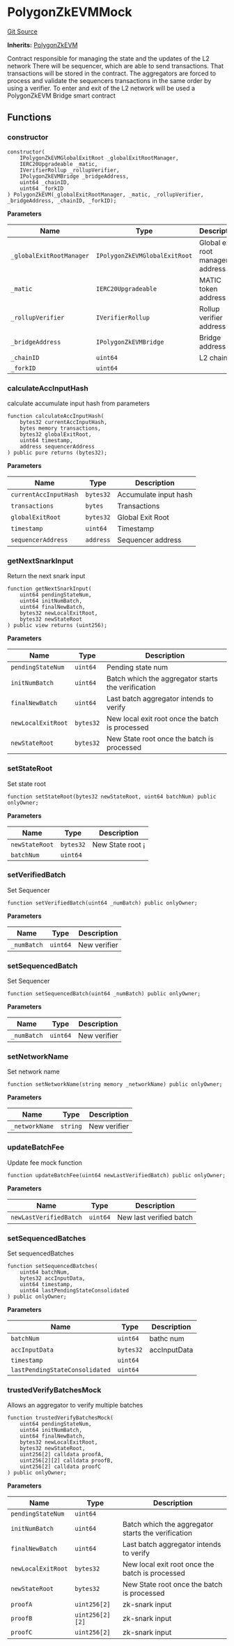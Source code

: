 # PolygonZkEVMMock
[Git Source](https://github.com/agglayer/agglayer-contracts/blob/a8bf2955890e7123a84542ced57636d763299651/contracts/mocks/PolygonZkEVMMock.sol)

**Inherits:**
[PolygonZkEVM](/contracts/PolygonZkEVM.sol/contract.PolygonZkEVM.md)

Contract responsible for managing the state and the updates of the L2 network
There will be sequencer, which are able to send transactions. That transactions will be stored in the contract.
The aggregators are forced to process and validate the sequencers transactions in the same order by using a verifier.
To enter and exit of the L2 network will be used a PolygonZkEVM Bridge smart contract


## Functions
### constructor


```solidity
constructor(
    IPolygonZkEVMGlobalExitRoot _globalExitRootManager,
    IERC20Upgradeable _matic,
    IVerifierRollup _rollupVerifier,
    IPolygonZkEVMBridge _bridgeAddress,
    uint64 _chainID,
    uint64 _forkID
) PolygonZkEVM(_globalExitRootManager, _matic, _rollupVerifier, _bridgeAddress, _chainID, _forkID);
```
**Parameters**

|Name|Type|Description|
|----|----|-----------|
|`_globalExitRootManager`|`IPolygonZkEVMGlobalExitRoot`|Global exit root manager address|
|`_matic`|`IERC20Upgradeable`|MATIC token address|
|`_rollupVerifier`|`IVerifierRollup`|Rollup verifier address|
|`_bridgeAddress`|`IPolygonZkEVMBridge`|Bridge address|
|`_chainID`|`uint64`|L2 chainID|
|`_forkID`|`uint64`||


### calculateAccInputHash

calculate accumulate input hash from parameters


```solidity
function calculateAccInputHash(
    bytes32 currentAccInputHash,
    bytes memory transactions,
    bytes32 globalExitRoot,
    uint64 timestamp,
    address sequencerAddress
) public pure returns (bytes32);
```
**Parameters**

|Name|Type|Description|
|----|----|-----------|
|`currentAccInputHash`|`bytes32`|Accumulate input hash|
|`transactions`|`bytes`|Transactions|
|`globalExitRoot`|`bytes32`|Global Exit Root|
|`timestamp`|`uint64`|Timestamp|
|`sequencerAddress`|`address`|Sequencer address|


### getNextSnarkInput

Return the next snark input


```solidity
function getNextSnarkInput(
    uint64 pendingStateNum,
    uint64 initNumBatch,
    uint64 finalNewBatch,
    bytes32 newLocalExitRoot,
    bytes32 newStateRoot
) public view returns (uint256);
```
**Parameters**

|Name|Type|Description|
|----|----|-----------|
|`pendingStateNum`|`uint64`|Pending state num|
|`initNumBatch`|`uint64`|Batch which the aggregator starts the verification|
|`finalNewBatch`|`uint64`|Last batch aggregator intends to verify|
|`newLocalExitRoot`|`bytes32`| New local exit root once the batch is processed|
|`newStateRoot`|`bytes32`|New State root once the batch is processed|


### setStateRoot

Set state root


```solidity
function setStateRoot(bytes32 newStateRoot, uint64 batchNum) public onlyOwner;
```
**Parameters**

|Name|Type|Description|
|----|----|-----------|
|`newStateRoot`|`bytes32`|New State root ¡|
|`batchNum`|`uint64`||


### setVerifiedBatch

Set Sequencer


```solidity
function setVerifiedBatch(uint64 _numBatch) public onlyOwner;
```
**Parameters**

|Name|Type|Description|
|----|----|-----------|
|`_numBatch`|`uint64`|New verifier|


### setSequencedBatch

Set Sequencer


```solidity
function setSequencedBatch(uint64 _numBatch) public onlyOwner;
```
**Parameters**

|Name|Type|Description|
|----|----|-----------|
|`_numBatch`|`uint64`|New verifier|


### setNetworkName

Set network name


```solidity
function setNetworkName(string memory _networkName) public onlyOwner;
```
**Parameters**

|Name|Type|Description|
|----|----|-----------|
|`_networkName`|`string`|New verifier|


### updateBatchFee

Update fee mock function


```solidity
function updateBatchFee(uint64 newLastVerifiedBatch) public onlyOwner;
```
**Parameters**

|Name|Type|Description|
|----|----|-----------|
|`newLastVerifiedBatch`|`uint64`|New last verified batch|


### setSequencedBatches

Set sequencedBatches


```solidity
function setSequencedBatches(
    uint64 batchNum,
    bytes32 accInputData,
    uint64 timestamp,
    uint64 lastPendingStateConsolidated
) public onlyOwner;
```
**Parameters**

|Name|Type|Description|
|----|----|-----------|
|`batchNum`|`uint64`|bathc num|
|`accInputData`|`bytes32`|accInputData|
|`timestamp`|`uint64`||
|`lastPendingStateConsolidated`|`uint64`||


### trustedVerifyBatchesMock

Allows an aggregator to verify multiple batches


```solidity
function trustedVerifyBatchesMock(
    uint64 pendingStateNum,
    uint64 initNumBatch,
    uint64 finalNewBatch,
    bytes32 newLocalExitRoot,
    bytes32 newStateRoot,
    uint256[2] calldata proofA,
    uint256[2][2] calldata proofB,
    uint256[2] calldata proofC
) public onlyOwner;
```
**Parameters**

|Name|Type|Description|
|----|----|-----------|
|`pendingStateNum`|`uint64`||
|`initNumBatch`|`uint64`|Batch which the aggregator starts the verification|
|`finalNewBatch`|`uint64`|Last batch aggregator intends to verify|
|`newLocalExitRoot`|`bytes32`| New local exit root once the batch is processed|
|`newStateRoot`|`bytes32`|New State root once the batch is processed|
|`proofA`|`uint256[2]`|zk-snark input|
|`proofB`|`uint256[2][2]`|zk-snark input|
|`proofC`|`uint256[2]`|zk-snark input|


